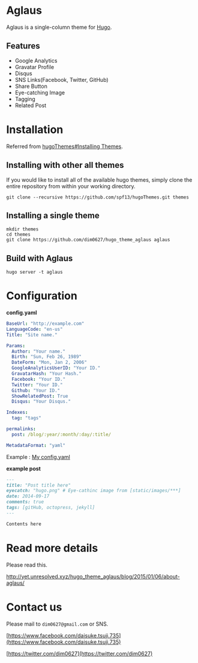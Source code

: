 # Aglaus

Aglaus is a single-column theme for [Hugo](http://gohugo.io/).



## Features

* Google Analytics
* Gravatar Profile
* Disqus
* SNS Links(Facebook, Twitter, GitHub)
* Share Button
* Eye-catching Image
* Tagging
* Related Post

# Installation

Referred from [hugoThemes#Installing Themes](https://github.com/spf13/hugoThemes#installing-themes).

## Installing with other all themes

If you would like to install all of the available hugo themes, simply clone the entire repository from within your working directory.

    git clone --recursive https://github.com/spf13/hugoThemes.git themes

## Installing a single theme

    mkdir themes
    cd themes
    git clone https://github.com/dim0627/hugo_theme_aglaus aglaus
    
## Build with Aglaus

    hugo server -t aglaus

# Configuration

**config.yaml**

``` yaml
BaseUrl: "http://example.com"
LanguageCode: "en-us"
Title: "Site name."

Params:
  Author: "Your name."
  Birth: "Sun, Feb 26, 1989"
  DateForm: "Mon, Jan 2, 2006"
  GoogleAnalyticsUserID: "Your ID."
  GravatarHash: "Your Hash."
  Facebook: "Your ID."
  Twitter: "Your ID."
  Github: "Your ID."
  ShowRelatedPost: True
  Disqus: "Your Disqus."

Indexes:
  tag: "tags"

permalinks:
  post: /blog/:year/:month/:day/:title/

MetadataFormat: "yaml"
```

Example : [My config.yaml](https://github.com/dim0627/dim0627.github.io/blob/source/config.yaml)

**example post**

``` markdown
---
title: "Post title here"
eyecatch: "hugo.png" # Eye-cathinc image from [static/images/***]
date: 2014-09-17
comments: true
tags: [gitHub, octopress, jekyll]
---

Contents here
```

# Read more details

Please read this.

http://yet.unresolved.xyz/hugo_theme_aglaus/blog/2015/01/06/about-aglaus/

# Contact us

Please mail to `dim0627@gmail.com` or SNS.

[https://www.facebook.com/daisuke.tsuji.735](https://www.facebook.com/daisuke.tsuji.735)

[https://twitter.com/dim0627](https://twitter.com/dim0627)
